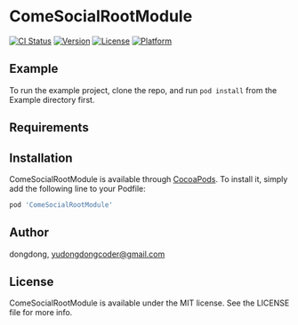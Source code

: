 # ComeSocialRootModule

[![CI Status](https://img.shields.io/travis/dongdong/ComeSocialRootModule.svg?style=flat)](https://travis-ci.org/dongdong/ComeSocialRootModule)
[![Version](https://img.shields.io/cocoapods/v/ComeSocialRootModule.svg?style=flat)](https://cocoapods.org/pods/ComeSocialRootModule)
[![License](https://img.shields.io/cocoapods/l/ComeSocialRootModule.svg?style=flat)](https://cocoapods.org/pods/ComeSocialRootModule)
[![Platform](https://img.shields.io/cocoapods/p/ComeSocialRootModule.svg?style=flat)](https://cocoapods.org/pods/ComeSocialRootModule)

## Example

To run the example project, clone the repo, and run `pod install` from the Example directory first.

## Requirements

## Installation

ComeSocialRootModule is available through [CocoaPods](https://cocoapods.org). To install
it, simply add the following line to your Podfile:

```ruby
pod 'ComeSocialRootModule'
```

## Author

dongdong, yudongdongcoder@gmail.com

## License

ComeSocialRootModule is available under the MIT license. See the LICENSE file for more info.

